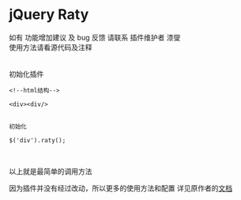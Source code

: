 # jQuery Raty

如有 功能增加建议 及 bug 反馈 请联系 插件维护者 漆燮<br/>
使用方法请看源代码及注释
<br/><br/><br/>
初始化插件

```
<!--html结构-->

<div><div/>


初始化

$('div').raty();

```
<br />

以上就是最简单的调用方法 <br/>

因为插件并没有经过改动，所以更多的使用方法和配置 详见原作者的[文档](https://github.com/wbotelhos/raty)
